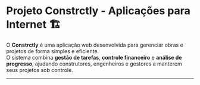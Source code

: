 # Projeto Constrctly - Aplicações para Internet 🏗️

O **Constrctly** é uma aplicação web desenvolvida para gerenciar obras e projetos de forma simples e eficiente.  
O sistema combina **gestão de tarefas**, **controle financeiro** e **análise de progresso**, ajudando construtores, engenheiros e gestores a manterem seus projetos sob controle.

---
